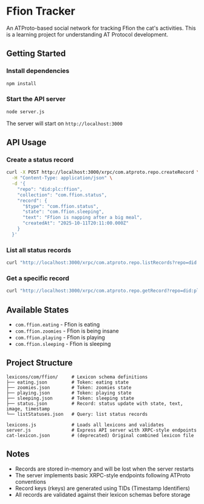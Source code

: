 # Ffion Tracker

An ATProto-based social network for tracking Ffion the cat's activities. This is a learning project for understanding AT Protocol development.

## Getting Started

### Install dependencies

```bash
npm install
```

### Start the API server

```bash
node server.js
```

The server will start on `http://localhost:3000`

## API Usage

### Create a status record

```bash
curl -X POST http://localhost:3000/xrpc/com.atproto.repo.createRecord \
  -H "Content-Type: application/json" \
  -d '{
    "repo": "did:plc:ffion",
    "collection": "com.ffion.status",
    "record": {
      "$type": "com.ffion.status",
      "state": "com.ffion.sleeping",
      "text": "Ffion is napping after a big meal",
      "createdAt": "2025-10-11T20:11:00.000Z"
    }
  }'
```

### List all status records

```bash
curl "http://localhost:3000/xrpc/com.atproto.repo.listRecords?repo=did:plc:ffion&collection=com.ffion.status"
```

### Get a specific record

```bash
curl "http://localhost:3000/xrpc/com.atproto.repo.getRecord?repo=did:plc:ffion&collection=com.ffion.status&rkey=<rkey>"
```

## Available States

- `com.ffion.eating` - Ffion is eating
- `com.ffion.zoomies` - Ffion is being insane
- `com.ffion.playing` - Ffion is playing
- `com.ffion.sleeping` - Ffion is sleeping

## Project Structure

```
lexicons/com/ffion/     # Lexicon schema definitions
├── eating.json         # Token: eating state
├── zoomies.json        # Token: zoomies state
├── playing.json        # Token: playing state
├── sleeping.json       # Token: sleeping state
├── status.json         # Record: status update with state, text, image, timestamp
└── listStatuses.json   # Query: list status records

lexicons.js             # Loads all lexicons and validates
server.js               # Express API server with XRPC-style endpoints
cat-lexicon.json        # (deprecated) Original combined lexicon file
```

## Notes

- Records are stored in-memory and will be lost when the server restarts
- The server implements basic XRPC-style endpoints following ATProto conventions
- Record keys (rkeys) are generated using TIDs (Timestamp Identifiers)
- All records are validated against their lexicon schemas before storage
